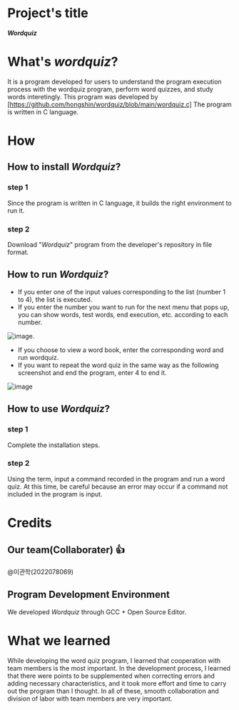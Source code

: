 # Project's title
**_Wordquiz_**

# What's **_wordquiz_**? 
It is a program developed for users to understand the program execution process with the wordquiz program, perform word quizzes, and study words interetingly.
This program was developed by [https://github.com/hongshin/wordquiz/blob/main/wordquiz.c]
The program is written in C language.

# How
## How to install _Wordquiz_?
### step 1
Since the program is written in C language, it builds the right environment to run it.
### step 2
Download "_Wordquiz_" program from the developer's repository in file format.
## How to run _Wordquiz_?
- If you enter one of the input values corresponding to the list (number 1 to 4), the list is executed.
- If you enter the number you want to run for the next menu that pops up, you can show words, test words, end execution, etc. according to each number.
  
![image](https://github.com/ieeyesoi/wordquiz_Homework3/assets/163744470/bf047357-5014-4d1b-982a-d60915eb5c8e).

- If you choose to view a word book, enter the corresponding word and run wordquiz.
- If you want to repeat the word quiz in the same way as the following screenshot and end the program, enter 4 to end it.

![image](https://github.com/ieeyesoi/wordquiz_Homework3/assets/163744470/cba58645-e4c6-4ec6-a5c9-16b84e99a7fd)

## How to use _Wordquiz_?
### step 1
Complete the installation steps.
### step 2
Using the term, input a command recorded in the program and run a word quiz. 
At this time, be careful because an error may occur if a command not included in the program is input.

# Credits
## Our team(Collaborater) :+1:
@이관학(2022078069)
## Program Development Environment
We developed _Wordquiz_ through GCC + Open Source Editor.

# What we learned
While developing the word quiz program, I learned that cooperation with team members is the most important. In the development process, I learned that there were points to be supplemented when correcting errors and adding necessary characteristics, and it took more effort and time to carry out the program than I thought. In all of these, smooth collaboration and division of labor with team members are very important.

